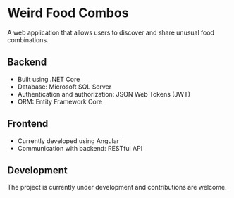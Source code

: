 # Weird Food Combos

A web application that allows users to discover and share unusual food combinations.

## Backend
- Built using .NET Core
- Database: Microsoft SQL Server
- Authentication and authorization: JSON Web Tokens (JWT)
- ORM: Entity Framework Core

## Frontend
- Currently developed using Angular
- Communication with backend: RESTful API

## Development
The project is currently under development and contributions are welcome.
